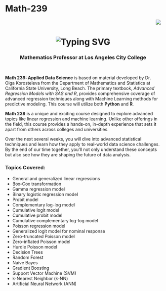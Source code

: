 # Math-239
<div align="right">
    <img src="https://visitor-badge.laobi.icu/badge?page_id=pineda0021.pineda0021&reset=true" />
</div>

<h1 align="center">
    <img src="https://readme-typing-svg.herokuapp.com/?font=Righteous&size=30&center=true&vCenter=true&width=500&height=70&duration=4000&lines=Welcome+to+Math+239;Applied+Data+Science" alt="Typing SVG" />
</h1>

<h3 align="center">Mathematics Professor at Los Angeles City College</h3>
<br/>

<p>
    <strong>Math 239: Applied Data Science</strong> is based on material developed by
    Dr. Olga Korosteleva from the Department of Mathematics and Statistics at
    California State University, Long Beach. The primary textbook,
    <em>Advanced Regression Models with SAS and R</em>, provides comprehensive
    coverage of advanced regression techniques along with Machine Learning
    methods for predictive modeling. This course will utilize both
    <strong>Python</strong> and <strong>R</strong>.
</p>

<p>
    <strong>Math 239</strong> is a unique and exciting course designed to explore
    advanced topics like linear regression and machine learning. Unlike other
    offerings in the field, this course provides a hands-on, in-depth experience
    that sets it apart from others across colleges and universities.
</p>

<p>
    Over the next several weeks, you will dive into advanced statistical
    techniques and learn how they apply to real-world data science challenges.
    By the end of our time together, you'll not only understand these concepts
    but also see how they are shaping the future of data analysis.
</p>

<h3>Topics Covered:</h3>
<ul>
    <li>General and generalized linear regressions</li>
    <li>Box-Cox transformation</li>
    <li>Gamma regression model</li>
    <li>Binary logistic regression model</li>
    <li>Probit model</li>
    <li>Complementary log-log model</li>
    <li>Cumulative logit model</li>
    <li>Cumulative probit model</li>
    <li>Cumulative complementary log-log model</li>
    <li>Poisson regression model</li>
    <li>Generalized logit model for nominal response</li>
    <li>Zero-truncated Poisson model</li>
    <li>Zero-inflated Poisson model</li>
    <li>Hurdle Poisson model</li>
    <li>Decision Trees</li>
    <li>Random Forest</li>
    <li>Naive Bayes</li>
    <li>Gradient Boosting</li>
    <li>Support Vector Machine (SVM)</li>
    <li>k-Nearest Neighbor (k-NN)</li>
    <li>Artificial Neural Network (ANN)</li>
</ul>
